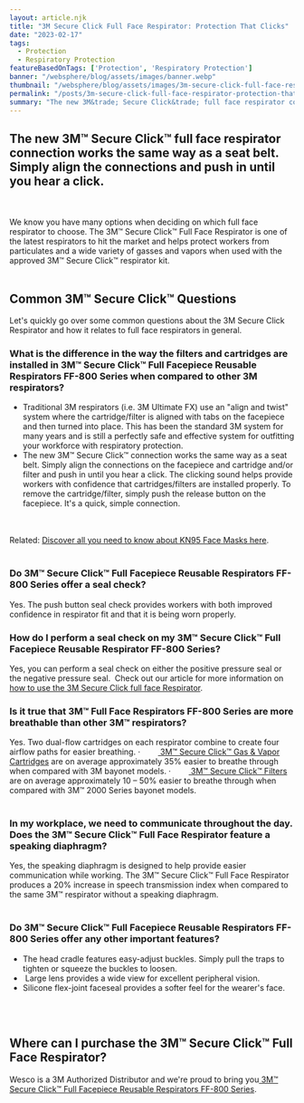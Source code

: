 ```yaml
---
layout: article.njk
title: "3M Secure Click Full Face Respirator: Protection That Clicks"
date: "2023-02-17"
tags:
  - Protection
  - Respiratory Protection
featureBasedOnTags: ['Protection', 'Respiratory Protection']
banner: "/websphere/blog/assets/images/banner.webp"
thumbnail: "/websphere/blog/assets/images/3m-secure-click-full-face-respirator-protection-that-clicks.webp"
permalink: "/posts/3m-secure-click-full-face-respirator-protection-that-clicks.html"
summary: "The new 3M&trade; Secure Click&trade; full face respirator connection works the same way as a seat belt. Simply align the connections and push in until you hear a click."
---
```


<h2 class="intro">The new 3M&trade; Secure Click&trade; full face respirator connection works the same way as a seat belt. Simply align the connections and push in until you hear a click.</h2>
<br><br>
We know you have many options when deciding on which full face respirator to choose. The 3M&trade; Secure Click&trade; Full Face Respirator is one of the latest respirators to hit the market and helps protect workers from particulates and a wide variety of gasses and vapors when used with the approved 3M&trade; Secure Click&trade; respirator kit.
<br><br>
<h2>Common 3M&trade; Secure Click&trade; Questions</h2>Let's quickly go over some common questions about the 3M Secure Click Respirator and how it relates to full face respirators in general. 
<h3>What is the difference in the way the filters and cartridges are installed in 3M&trade; Secure Click&trade; Full Facepiece Reusable Respirators FF-800 Series when compared to other 3M respirators?</h3>
<ul>
<li>
Traditional 3M respirators (i.e. 3M Ultimate FX) use an "align and twist" system where the cartridge/filter is aligned with tabs on the facepiece and then turned into place. This has been the standard 3M system for many years and is still a perfectly safe and effective system for outfitting your workforce with respiratory protection.
</li>
<li>
The new 3M&trade; Secure Click&trade; connection works the same way as a seat belt. Simply align the connections on the facepiece and cartridge and/or filter and push in until you hear a click. The clicking sound helps provide workers with confidence that cartridges/filters are installed properly. To remove the cartridge/filter, simply push the release button on the facepiece. It's a quick, simple connection.
</li>
</ul>
<br><br>
Related: <a href="https://conney.com/websphere/blog/posts/kn95-face-masks-what-you-need-to-know.html?utm_medium=full-face-respirator&amp;utm_source=Blog&amp;utm_campaign=Conney">Discover all you need to know about KN95 Face Masks here</a>. 
<br><br>
<h3>Do 3M&trade; Secure Click&trade; Full Facepiece Reusable Respirators FF-800 Series offer a seal check?</h3>
Yes. The push button seal check provides workers with both improved confidence in respirator fit and that it is being worn properly.
<h3>How do I perform a seal check on my 3M&trade; Secure Click&trade; Full Facepiece Reusable Respirator FF-800 Series?</h3>
Yes, you can perform a seal check on either the positive pressure seal or the negative pressure seal.  Check out our article for more information on <a href="https://conney.com/websphere/blog/posts/3m-secure-click-respirators.html?utm_medium=full-face-respirator&amp;utm_source=Blog&amp;utm_campaign=Conney">how to use the 3M Secure Click full face Respirator</a>.
<br>
<h3>Is it true that 3M&trade; Full Face Respirators FF-800 Series are more breathable than other 3M&trade; respirators?</h3>
Yes. Two dual-flow cartridges on each respirator combine to create four airflow paths for easier breathing.
·        <a href="https://www.conney.com/style/3m-secure-click-respirator-cartridges?PMWTNO=000000000314353&amp;utm_medium=full-face-respirator&amp;utm_source=Blog&amp;utm_campaign=3M"> 3M&trade; Secure Click&trade; Gas &amp; Vapor Cartridges</a> are on average approximately 35% easier to breathe through when compared with 3M bayonet models.
·        <a href="https://www.conney.com/style/3m-secure-click-respirator-cartridges?PMWTNO=000000000314353&amp;utm_medium=full-face-respirator&amp;utm_source=Blog&amp;utm_campaign=3M"> 3M&trade; Secure Click&trade; Filters</a> are on average approximately 10 – 50% easier to breathe through when compared with 3M&trade; 2000 Series bayonet models.
<br><br>
<h3>In my workplace, we need to communicate throughout the day. Does the 3M&trade; Secure Click&trade; Full Face Respirator feature a speaking diaphragm?</h3>
Yes, the speaking diaphragm is designed to help provide easier communication while working. The 3M&trade; Secure Click&trade; Full Face Respirator produces a 20% increase in speech transmission index when compared to the same 3M&trade; respirator without a speaking diaphragm.
<br><br>
<h3>Do 3M&trade; Secure Click&trade; Full Facepiece Reusable Respirators FF-800 Series offer any other important features?</h3>
<ul>
<li>
The head cradle features easy-adjust buckles. Simply pull the traps to tighten or squeeze the buckles to loosen.
</li>
<li>
 Large lens provides a wide view for excellent peripheral vision.
</li>
<li>
Silicone flex-joint faceseal provides a softer feel for the wearer's face.
</li>
</ul>
<br><br>
<h2>Where can I purchase the 3M&trade; Secure Click&trade; Full Face Respirator?</h2>
Wesco is a 3M Authorized Distributor and we're proud to bring you<a href="https://www.conney.com/style/3m-secure-click-ff-800-series-full-facepiece-reusable-respirator?PMWTNO=000000000314033&amp;utm_medium=full-face-respirator&amp;utm_source=Blog&amp;utm_campaign=3M"> 3M&trade; Secure Click&trade; Full Facepiece Reusable Respirators FF-800 Series</a>.
<br>